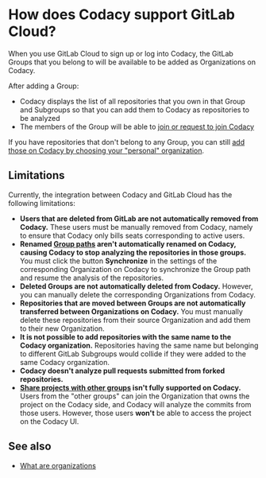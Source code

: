 # How does Codacy support GitLab Cloud?

When you use GitLab Cloud to sign up or log into Codacy, the GitLab Groups that you belong to will be available to be added as Organizations on Codacy.

After adding a Group:

-   Codacy displays the list of all repositories that you own in that Group and Subgroups so that you can add them to Codacy as repositories to be analyzed
-   The members of the Group will be able to [join or request to join Codacy](../../organizations/managing-people.md#joining)

If you have repositories that don't belong to any Group, you can still [add those on Codacy by choosing your "personal" organization](../../getting-started/codacy-quickstart.md#choosing-organization).

## Limitations

Currently, the integration between Codacy and GitLab Cloud has the following limitations:

-   **Users that are deleted from GitLab are not automatically removed from Codacy.** These users must be manually removed from Codacy, namely to ensure that Codacy only bills seats corresponding to active users.
-   **Renamed [Group paths](https://docs.gitlab.com/ee/user/group/index.html#change-a-groups-path) aren't automatically renamed on Codacy, causing Codacy to stop analyzing the repositories in those groups.** You must click the button **Synchronize** in the settings of the corresponding Organization on Codacy to synchronize the Group path and resume the analysis of the repositories.
-   **Deleted Groups are not automatically deleted from Codacy.** However, you can manually delete the corresponding Organizations from Codacy.
-   **Repositories that are moved between Groups are not automatically transferred between Organizations on Codacy.** You must manually delete these repositories from their source Organization and add them to their new Organization.
-   **It is not possible to add repositories with the same name to the Codacy organization.** Repositories having the same name but belonging to different GitLab Subgroups would collide if they were added to the same Codacy organization.
-   **Codacy doesn't analyze pull requests submitted from forked repositories.**
-   **[Share projects with other groups](https://docs.gitlab.com/ee/user/project/members/share_project_with_groups.html) isn't fully supported on Codacy.** Users from the "other groups" can join the Organization that owns the project on the Codacy side, and Codacy will analyze the commits from those users. However, those users **won't** be able to access the project on the Codacy UI.

## See also

-   [What are organizations](../../organizations/what-are-organizations.md)
